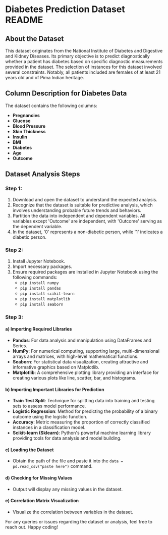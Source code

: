 # Diabetes Prediction Dataset README

## About the Dataset

This dataset originates from the National Institute of Diabetes and Digestive and Kidney Diseases. Its primary objective is to predict diagnostically whether a patient has diabetes based on specific diagnostic measurements provided in the dataset. The selection of instances for this dataset involved several constraints. Notably, all patients included are females of at least 21 years old and of Pima Indian heritage.

## Column Description for Diabetes Data

The dataset contains the following columns:

- **Pregnancies**
- **Glucose**
- **Blood Pressure**
- **Skin Thickness**
- **Insulin**
- **BMI**
- **Diabetes**
- **Age**
- **Outcome**

## Dataset Analysis Steps

### Step 1:

1. Download and open the dataset to understand the expected analysis.
2. Recognize that the dataset is suitable for predictive analysis, which involves understanding probable future trends and behaviors.
3. Partition the data into independent and dependent variables. All variables except 'Outcome' are independent, with 'Outcome' serving as the dependent variable.
4. In the dataset, '0' represents a non-diabetic person, while '1' indicates a diabetic person.

### Step 2:

1. Install Jupyter Notebook.
2. Import necessary packages.
3. Ensure required packages are installed in Jupyter Notebook using the following commands:
   - `pip install numpy`
   - `pip install pandas`
   - `pip install scikit-learn`
   - `pip install matplotlib`
   - `pip install seaborn`

### Step 3:

#### a) Importing Required Libraries

- **Pandas**: For data analysis and manipulation using DataFrames and Series.
- **NumPy**: For numerical computing, supporting large, multi-dimensional arrays and matrices, with high-level mathematical functions.
- **Seaborn**: For statistical data visualization, creating attractive and informative graphics based on Matplotlib.
- **Matplotlib**: A comprehensive plotting library providing an interface for creating various plots like line, scatter, bar, and histograms.

#### b) Importing Important Libraries for Prediction

- **Train Test Split**: Technique for splitting data into training and testing sets to assess model performance.
- **Logistic Regression**: Method for predicting the probability of a binary outcome using the logistic function.
- **Accuracy**: Metric measuring the proportion of correctly classified instances in a classification model.
- **Scikit-learn (Sklearn)**: Python's powerful machine learning library providing tools for data analysis and model building.

#### c) Loading the Dataset

- Obtain the path of the file and paste it into the `data = pd.read_csv("paste here")` command.

#### d) Checking for Missing Values

- Output will display any missing values in the dataset.

#### e) Correlation Matrix Visualization

- Visualize the correlation between variables in the dataset.

For any queries or issues regarding the dataset or analysis, feel free to reach out. Happy coding!
